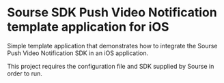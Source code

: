 Sourse SDK Push Video Notification template application for iOS
===============================================================

Simple template application that demonstrates how to integrate the Sourse Push Video Notification SDK in an iOS application.

This project requires the configuration file and SDK supplied by Sourse in order to run.
